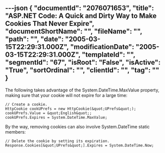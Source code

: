 ---json
{
  "documentId": "2076071653",
  "title": "ASP.NET Code: A Quick and Dirty Way to Make Cookies That Never Expire",
  "documentShortName": "",
  "fileName": "",
  "path": "",
  "date": "2005-03-15T22:29:31.000Z",
  "modificationDate": "2005-03-15T22:29:31.000Z",
  "templateId": "",
  "segmentId": "67",
  "isRoot": "False",
  "isActive": "True",
  "sortOrdinal": "",
  "clientId": "",
  "tag": ""
}
---

The following takes advantage of the System.DateTime.MaxValue property, making sure that your cookie will not expire for a large time:

    // Create a cookie.
    HttpCookie cookUPrefs = new HttpCookie(&quot;UPrefs&quot;);
    cookUPrefs.Value = &quot;English&quot;;
    cookUPrefs.Expires = System.DateTime.MaxValue;

By the way, removing cookies can also involve System.DateTime static members:

    // Delete the cookie by setting its expiration.
    Response.Cookies[&quot;UPrefs&quot;].Expires = System.DateTime.Now;
